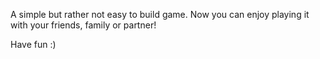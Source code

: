 A simple but rather not easy to build game. 
Now you can enjoy playing it with your friends, family or partner!
 
Have fun :)
